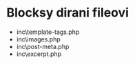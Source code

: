 # Blocksy dirani fileovi
- inc\template-tags.php
- inc\images.php
- inc\post-meta.php
- inc\excerpt.php